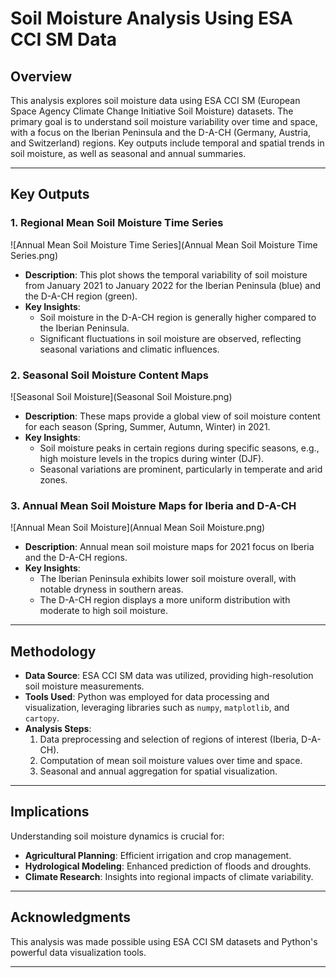 # Soil Moisture Analysis Using ESA CCI SM Data

## Overview
This analysis explores soil moisture data using ESA CCI SM (European Space Agency Climate Change Initiative Soil Moisture) datasets. The primary goal is to understand soil moisture variability over time and space, with a focus on the Iberian Peninsula and the D-A-CH (Germany, Austria, and Switzerland) regions. Key outputs include temporal and spatial trends in soil moisture, as well as seasonal and annual summaries.

---

## Key Outputs

### 1. Regional Mean Soil Moisture Time Series
![Annual Mean Soil Moisture Time Series](Annual Mean Soil Moisture Time Series.png)
- **Description**: This plot shows the temporal variability of soil moisture from January 2021 to January 2022 for the Iberian Peninsula (blue) and the D-A-CH region (green).
- **Key Insights**:
  - Soil moisture in the D-A-CH region is generally higher compared to the Iberian Peninsula.
  - Significant fluctuations in soil moisture are observed, reflecting seasonal variations and climatic influences.

### 2. Seasonal Soil Moisture Content Maps
![Seasonal Soil Moisture](Seasonal Soil Moisture.png)
- **Description**: These maps provide a global view of soil moisture content for each season (Spring, Summer, Autumn, Winter) in 2021.
- **Key Insights**:
  - Soil moisture peaks in certain regions during specific seasons, e.g., high moisture levels in the tropics during winter (DJF).
  - Seasonal variations are prominent, particularly in temperate and arid zones.

### 3. Annual Mean Soil Moisture Maps for Iberia and D-A-CH
![Annual Mean Soil Moisture](Annual Mean Soil Moisture.png)
- **Description**: Annual mean soil moisture maps for 2021 focus on Iberia and the D-A-CH regions.
- **Key Insights**:
  - The Iberian Peninsula exhibits lower soil moisture overall, with notable dryness in southern areas.
  - The D-A-CH region displays a more uniform distribution with moderate to high soil moisture.

---

## Methodology
- **Data Source**: ESA CCI SM data was utilized, providing high-resolution soil moisture measurements.
- **Tools Used**: Python was employed for data processing and visualization, leveraging libraries such as `numpy`, `matplotlib`, and `cartopy`.
- **Analysis Steps**:
  1. Data preprocessing and selection of regions of interest (Iberia, D-A-CH).
  2. Computation of mean soil moisture values over time and space.
  3. Seasonal and annual aggregation for spatial visualization.

---

## Implications
Understanding soil moisture dynamics is crucial for:
- **Agricultural Planning**: Efficient irrigation and crop management.
- **Hydrological Modeling**: Enhanced prediction of floods and droughts.
- **Climate Research**: Insights into regional impacts of climate variability.

---

## Acknowledgments
This analysis was made possible using ESA CCI SM datasets and Python's powerful data visualization tools.

---
